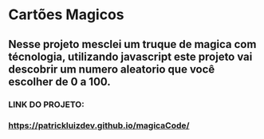# Cartões Magicos

## Nesse projeto mesclei um truque de magica com técnologia, utilizando javascript este projeto vai descobrir um numero aleatorio que você escolher de 0 a 100.
###  LINK DO PROJETO:
### https://patrickluizdev.github.io/magicaCode/
